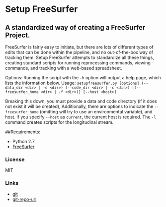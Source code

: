 Setup FreeSurfer
============
A standardized way of creating a FreeSurfer Project.
---------------------

FreeSurfer is fairly easy to initiate, but there are lots of different types of edits that can be done within the pipeline, and no out-of-the-box way of tracking them. Setup FreeSurfer attempts to standardize all these things, creating standard scripts for running reprocessing commands, viewing commands, and tracking with a web-based spreadsheet.

Options:
Running the script with the `-h` option will output a help page, which lists the information below.
Usage:
`setupfreesurfer.py [options] (--data_dir <dir> | -d <dir>) (--code_dir <dir> | -c <dir>) [(--freesurfer_home <dir> | -f <dir>)] [--host <host>]`

Breaking this down, you must provide a data and code directory (if it does not exist it will be created), Additionally, there are options to indicate the `--freesurfer_home` (omitting will try to use an environmental variable), and host. If you specify `--host` as `current`, the current host is required. The `-l` command creates scripts for the longitudinal stream.

##Requirements:
* Python 2.7
* [FreeSurfer](https://surfer.nmr.mgh.harvard.edu/fswiki/FreeSurferWiki)

### License ###
MIT

### Links ###
 - [git](https://github.com/AndrewJSchoen)
 - [git-repo-url](https://github.com/AndrewJSchoen/setupfreesurfer.git)
